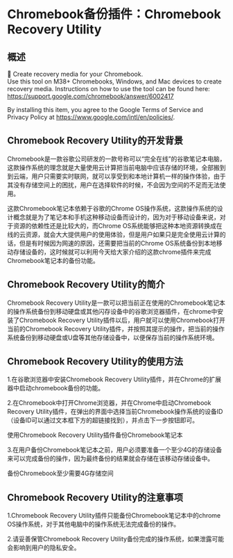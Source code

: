 # Chromebook备份插件：Chromebook Recovery Utility

## 概述

Create recovery media for your Chromebook.    
Use this tool on M38+ Chromebooks, Windows, and Mac devices to create recovery media.     Instructions on how to use the tool can be found here:     https://support.google.com/chromebook/answer/6002417

By installing this item, you agree to the Google Terms of Service and Privacy Policy at     https://www.google.com/intl/en/policies/.

## Chromebook Recovery Utility的开发背景
Chromebook是一款谷歌公司研发的一款号称可以“完全在线”的谷歌笔记本电脑，这款操作系统的理念就是大量使用云计算把当前电脑中应该存储的环境，全部搬到到云端，用户只需要实时联网，就可以享受到和本地计算机一样的操作体验，由于其没有存储空间上的困扰，用户在选择软件的时候，不会因为空间的不足而无法使用。    

这款Chromebook笔记本依赖于谷歌的Chrome OS操作系统，这款操作系统的设计概念就是为了笔记本和手机这种移动设备而设计的，因为对于移动设备来说，对于资源的依赖性还是比较大的，而Chrome OS系统能够把这种本地资源转换成在线的云资源，就会大大提供用户的使用体验，但是用户如果只是完全使用云计算的话，但是有时候因为网速的原因，还需要把当前的Chrome OS系统备份到本地移动存储设备的，这时候就可以利用今天给大家介绍的这款chrome插件来完成Chromebook笔记本的备份功能。    

## Chromebook Recovery Utility的简介
Chromebook Recovery Utility是一款可以把当前正在使用的Chromebook笔记本的操作系统备份到移动硬盘或其他闪存设备中的谷歌浏览器插件，在chrome中安装了Chromebook Recovery Utility插件以后，用户就可以使用Chromebook打开当前的Chromebook Recovery Utility插件，并按照其提示的操作，把当前的操作系统备份到移动硬盘或U盘等其他存储设备中，以便保存当前的操作系统环境。    

## Chromebook Recovery Utility的使用方法
1.在谷歌浏览器中安装Chromebook Recovery Utility插件，并在Chrome的扩展器中启动chromebook备份的功能。    

2.在Chromebook中打开Chrome浏览器，并在Chrome中启动Chromebook Recovery Utility插件，在弹出的界面中选择当前Chromebook操作系统的设备ID（设备ID可以通过文本框下方的超链接找到），并点击下一步按钮即可。    

使用Chromebook Recovery Utility插件备份Chromebook笔记本

3.在用户备份Chromebook笔记本之前，用户必须要准备一个至少4G的存储设备来可以完成备份的操作，因为最终备份的结果就会存储在该移动存储设备中。

备份Chromebook至少需要4G存储空间

## Chromebook Recovery Utility的注意事项
1.Chromebook Recovery Utility插件只能备份Chromebook笔记本中的chrome OS操作系统，对于其他电脑中的操作系统无法完成备份的操作。

2.请妥善保管Chromebook Recovery Utility备份完成的操作系统，如果泄露可能会影响到用户的隐私安全。